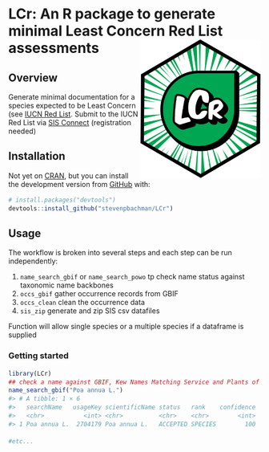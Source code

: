 
# LCr: An R package to generate minimal Least Concern Red List assessments <a href="https://matildabrown.github.io/rWCVP/"><img src="man/figures/logo.png" align="right" height="276"/></a>

## Overview

Generate minimal documentation for a species expected to be Least
Concern (see [IUCN Red List](https://www.iucnredlist.org/). Submit to
the IUCN Red List via [SIS Connect](https://connect.iucnredlist.org/)
(registration needed)

## Installation

Not yet on [CRAN](https://CRAN.R-project.org), but you can install the
development version from [GitHub](https://github.com/) with:

``` r
# install.packages("devtools")
devtools::install_github("stevenpbachman/LCr")
```

## Usage

The workflow is broken into several steps and each step can be run
independently:

1.  `name_search_gbif` or `name_search_powo` tp check name status
    against taxonomic name backbones
2.  `occs_gbif` gather occurrence records from GBIF
3.  `occs_clean` clean the occurrence data
4.  `sis_zip` generate and zip SIS csv datafiles

Function will allow single species or a multiple species if a dataframe
is supplied

### Getting started

``` r
library(LCr)
## check a name against GBIF, Kew Names Matching Service and Plants of the World Online
name_search_gbif("Poa annua L.")
#> # A tibble: 1 × 6
#>   searchName   usageKey scientificName status   rank    confidence
#>   <chr>           <int> <chr>          <chr>    <chr>        <int>
#> 1 Poa annua L.  2704179 Poa annua L.   ACCEPTED SPECIES        100

#etc...
```
